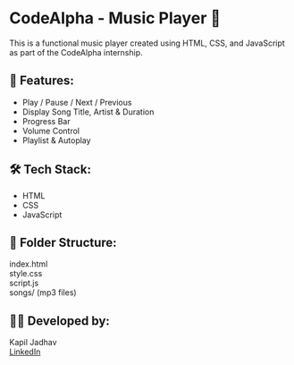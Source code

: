 # CodeAlpha - Music Player 🎵

This is a functional music player created using HTML, CSS, and JavaScript as part of the CodeAlpha internship.

## 🚀 Features:
- Play / Pause / Next / Previous
- Display Song Title, Artist & Duration
- Progress Bar
- Volume Control
- Playlist & Autoplay

## 🛠️ Tech Stack:
- HTML
- CSS
- JavaScript

## 📁 Folder Structure:
index.html  
style.css  
script.js  
songs/ (mp3 files)

## 🙋‍♂️ Developed by:
Kapil Jadhav  
[LinkedIn](https://linkedin.com/in/kapiljadhav)

